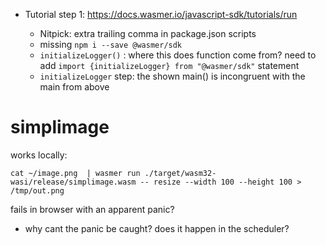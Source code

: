 - Tutorial step 1:
  https://docs.wasmer.io/javascript-sdk/tutorials/run

  - Nitpick: extra trailing comma in package.json scripts
  - missing `npm i --save @wasmer/sdk`
  - `initializeLogger()` : where this does function come from?
     need to add `import {initializeLogger} from "@wasmer/sdk"` statement
  - `initializeLogger` step: the shown main() is incongruent with the main from above


# simplimage

works locally:

`cat ~/image.png  | wasmer run ./target/wasm32-wasi/release/simplimage.wasm -- resize --width 100 --height 100 > /tmp/out.png`

fails in browser with an apparent panic?

* why cant the panic be caught? does it happen in the scheduler?

